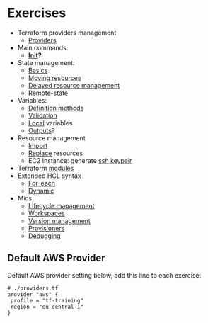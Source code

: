 # Exercises

- Terraform providers management
  + [Providers](./providers1/) 
- Main commands:
  + **[Init](./init1)?**
- State management:
  + [Basics](./state1)
  + [Moving resources](./state_mv1) 
  + [Delayed resource management](./state2)
  + [Remote-state](./remote-state1)
- Variables:
  - [Definition methods](./vars1)
  - [Validation](./var-def1)
  - [Local](./locals1) variables
  + [Outputs](./output1)?
- Resource management
  - [Import](./import1)
  - [Replace](./replace1) resources
  - EC2 Instance: generate [ssh keypair](./ec2-ssh)
- Terraform [modules](./m1)
- Extended HCL syntax
  - [For_each](./for1)
  - [Dynamic](./dyn1)
- Mics
  + [Lifecycle management](./lifecycle1)
  - [Workspaces](./wspace1)
  + [Version management](./ver1)
  + [Provisioners](./prov1)
  + [Debugging](./debug1)    
  


## Default AWS Provider

Default AWS provider setting below, add this line to each exercise:

````
# ./providers.tf
provider "aws" {
 profile = "tf-training"
 region = "eu-central-1"
}
````
